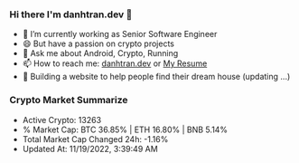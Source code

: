 ### Hi there I'm danhtran.dev 👋

- 🔭 I’m currently working as Senior Software Engineer
- 😄 But have a passion on crypto projects
- 💬 Ask me about Android, Crypto, Running 
- 📫 How to reach me: <a href="https://danhtran.dev" target="_blank">danhtran.dev</a> or <a href="Dan-Resume.pdf" target="_blank">My Resume</a>
- 🌱 Building a website to help people find their dream house (updating ...)

### Crypto Market Summarize
- Active Crypto: 13263
- % Market Cap: BTC 36.85% | ETH 16.80% | BNB 5.14%
- Total Market Cap Changed 24h: -1.16%
- Updated At: 11/19/2022, 3:39:49 AM
